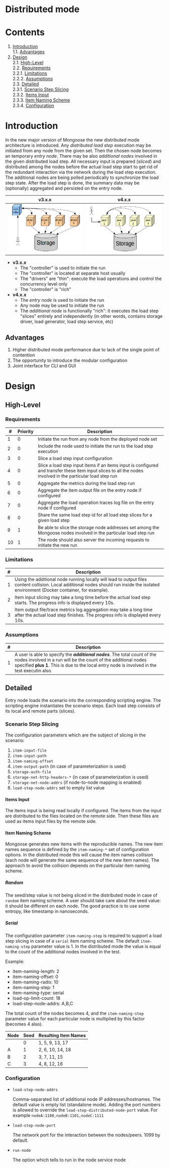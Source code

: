 # Distributed mode

# Contents
1. [Introduction](#introduction)<br/>
1.1. [Advantages](#advantages)<br/>
2. [Design](#design)<br/>
2.1. [High-Level](#high-level)<br/>
2.2. [Requirements](#requirements)<br/>
2.2.1. [Limitations](#limitations)<br/>
2.2.2. [Assumptions](#assumptions)<br/>
2.3. [Detailed](#detailed)<br/>
2.3.1. [Scenario Step Slicing](#scenario-step-slicing)<br/>
2.3.2. [Items Input](#items-input)<br/>
2.3.3. [Item Naming Scheme](#item-naming-scheme)<br/>
2.3.4. [Configuration](#configuration)<br/>

# Introduction

In the new major version of Mongoose the new distributed mode architecture is introduced. Any *distributed load step*
execution may be initiated from any node from the given set. Then the chosen node becomes an temporary *entry node*.
There may be also *additional nodes* involved in the given distributed load step. All necessary input is prepared
(*sliced*) and distributed among the nodes before the actual load step start to get rid of the redundant interaction
via the network during the load step execution. The additional nodes are being polled periodically to synchronize the
load step state. After the load step is done, the summary data may be (optionally) aggregated and persisted on the entry
node.

| v3.x.x | v4.x.x
|--------|-------
| ![Distributed Mode v3.x.x](../../../images/distributed_mode_v3.png) | ![Distributed Mode v4.x.x](../../../images/distributed_mode_v4.png)

* **v3.x.x**
    * The "controller" is used to initiate the run
    * The "controller" is located at separate host usually
    * The "drivers" are "thin": execute the load operations and control the concurrency level only
    * The "controller" is "rich"
* **v4.x.x**
    * The *entry node* is used to initiate the run
    * Any node may be used to initiate the run
    * The *additional node* is functionally "rich": it executes the load step "slices" entirely and independently (in
      other words, contains storage driver, load generator, load step service, etc)

## Advantages

1. Higher distributed mode performance due to lack of the single point of contention
2. The opportunity to introduce the modular configuration
3. Joint interface for CLI and GUI

# Design

## High-Level

### Requirements

| #  | Priority | Description
|----|----------|------------
| 1  | 0 | Initiate the run from any node from the deployed node set
| 2  | 0 | Include the node used to initiate the run to the load step execution
| 3  | 0 | Slice a load step input configuration
| 4  | 0 | Slice a load step input items if an items input is configured and transfer these item input slices to all the nodes involved in the particular load step run
| 5  | 0 | Aggregate the metrics during the load step run
| 6  | 0 | Aggregate the item output file on the entry node if configured
| 7  | 0 | Aggregate the load operation traces log file on the entry node if configured
| 8  | 0 | Share the same load step id for all load step slices for a given load step
| 9  | 1 | Be able to slice the storage node addresses set among the Mongoose nodes involved in the particular load step run
| 10 | 1 | The node should also server the incoming requests to initiate the new run

### Limitations

| # | Description
|---|------------
| 1 | Using the additional node running locally will lead to output files content collision. Local additional nodes should run inside the isolated environment (Docker container, for example).
| 2 | Item input slicing may take a long time before the actual load step starts. The progress info is displayed every 10s.
| 3 | Item output file/trace metrics log aggregation may take a long time after the actual load step finishes. The progress info is displayed every 10s.

### Assumptions

| # | Description
|---|------------
| 1 | A user is able to specify the ***additional nodes***. The total count of the nodes involved in a run will be the count of the additional nodes specified **plus 1**. This is due to the local entry node is involved in the test executin also.

## Detailed

Entry node loads the scenario into the corresponding scripting engine. The scripting engine instantiates the scenario
steps. Each load step consists of its local and remote parts (slices).

### Scenario Step Slicing

The configuration parameters which are the subject of slicing in the scenario:

1. `item-input-file`
2. `item-input-path`
3. `item-naming-offset`
4. `item-output-path` (in case of parameterization is used)
5. `storage-auth-file`
6. `storage-net-http-headers-*` (in case of parameterization is used)
7. `storage-net-node-addrs` (if node-to-node mapping is enabled)
8. `load-step-node-addrs` set to empty list value

#### Items Input

The items input is being read locally if configured. The items from the input are distributed to the files located on
the remote side. Then these files are used as items input files by the remote side.

#### Item Naming Scheme

Mongoose generates new items with the reproducible names. The new item names sequence is defined by the `item-naming-*`
set of configuration options. In the distributed mode this will cause the item names collision (each node will generate
the same sequence of the new item names). The approach to avoid the collision depends on the particular item naming 
scheme.

##### Random

The seed/step value is not being sliced in the distributed mode in case of `random` item naming scheme. A user should
take care about the seed value: it should be different on each node. The good practice is to use some entropy, like
timestamp in nanoseconds.

##### Serial

The configuration parameter `item-naming-step` is required to support a load step slicing in case of a `serial` item
naming scheme. The default `item-naming-step` parameter value is 1. In the distributed mode the value is equal to the
count of the additional nodes involved in the test.

Example:

* item-naming-length: 2
* item-naming-offset: 0
* item-naming-radix: 10
* item-naming-step: 1
* item-naming-type: serial
* load-op-limit-count: 18
* load-step-node-addrs: A,B,C

The total count of the nodes becomes 4, and the `item-naming-step` parameter value for each particular node is 
multiplied by this factor (becomes 4 also).  

| Node    | Seed   | Resulting Item Names |
|---------|--------|----------------------|
| <LOCAL> | 0      | 1, 5, 9, 13, 17   |
| A       | 1      | 2, 6, 10, 14, 18   |
| B       | 2      | 3, 7, 11, 15       |
| C       | 3      | 4, 8, 12, 16       |

### Configuration

* `load-step-node-addrs`

    Comma-separated list of additional node IP addresses/hostnames. The default value is empty list (standalone mode).
    Adding the port numbers is allowed to override the `load-step-distributed-node-port` value. For example
    `nodeA:1100,nodeB:1101,nodeC:1111`

* `load-step-node-port`

    The network port for the interaction between the nodes/peers. 1099 by default.

* `run-node`

    The option which tells to run in the node service mode
